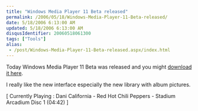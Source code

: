 ```yaml
---
title: "Windows Media Player 11 Beta released"
permalink: /2006/05/18/Windows-Media-Player-11-Beta-released/
date: 5/18/2006 6:13:00 AM
updated: 5/18/2006 6:13:00 AM
disqusIdentifier: 20060518061300
tags: ["Tools"]
alias:
 - /post/Windows-Media-Player-11-Beta-released.aspx/index.html
---
```

Today Windows Media Player 11 Beta was released and you might [download 
it here](http://www.microsoft.com/windows/windowsmedia/player/download/download.aspx). 

I really like the new interface especially the new library with album 
pictures.
<!-- more -->

[ Currently Playing : Dani California - Red Hot Chili Peppers - 
Stadium Arcadium Disc 1 (04:42) ]
